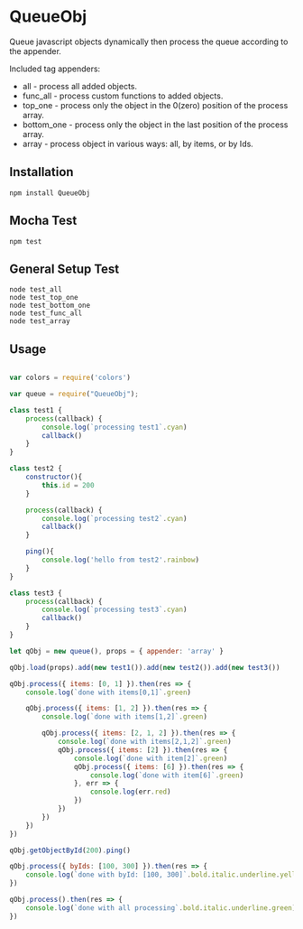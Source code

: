 # QueueObj
Queue javascript objects dynamically then process the queue according to the appender.

Included tag appenders:

* all - process all added objects.
* func_all - process custom functions to added objects.
* top_one - process only the object in the 0(zero) position of the process array.
* bottom_one - process only the object in the last position of the process array.
* array - process object in various ways: all, by items, or by Ids.

Installation
---------
```
npm install QueueObj
```

Mocha Test
---------
```
npm test
```

General Setup Test
---------
```
node test_all
node test_top_one
node test_bottom_one
node test_func_all
node test_array

```

Usage
---------
```js

var colors = require('colors')

var queue = require("QueueObj");

class test1 {
    process(callback) {
        console.log(`processing test1`.cyan)
        callback()
    }
}

class test2 {
    constructor(){
        this.id = 200
    }

    process(callback) {
        console.log(`processing test2`.cyan)
        callback()
    }

    ping(){
        console.log('hello from test2'.rainbow)
    }
}

class test3 {
    process(callback) {
        console.log(`processing test3`.cyan)
        callback()
    }
}

let qObj = new queue(), props = { appender: 'array' }

qObj.load(props).add(new test1()).add(new test2()).add(new test3())

qObj.process({ items: [0, 1] }).then(res => {
    console.log(`done with items[0,1]`.green)

    qObj.process({ items: [1, 2] }).then(res => {
        console.log(`done with items[1,2]`.green)

        qObj.process({ items: [2, 1, 2] }).then(res => {
            console.log(`done with items[2,1,2]`.green)
            qObj.process({ items: [2] }).then(res => {
                console.log(`done with item[2]`.green)
                qObj.process({ items: [6] }).then(res => {
                    console.log(`done with item[6]`.green)
                }, err => {
                    console.log(err.red)
                })
            })
        })
    })
})

qObj.getObjectById(200).ping()

qObj.process({ byIds: [100, 300] }).then(res => {
    console.log(`done with byId: [100, 300]`.bold.italic.underline.yellow)
})

qObj.process().then(res => {
    console.log(`done with all processing`.bold.italic.underline.green)
})

```

